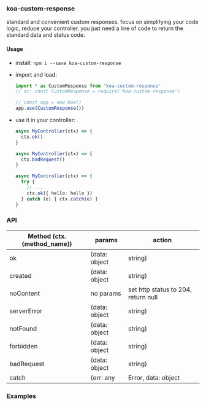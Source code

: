 ### koa-custom-response
standard and convenient custom responses.
focus on simplifying your code logic, reduce your controller. you just need a line of code to return the standard data and status code.

#### Usage

- install: `npm i --save koa-custom-response`

- import and load:

  ```typescript
  import * as CustomResponse from 'koa-custom-response'
  // or: const CustomResponse = require('koa-custom-response')

  // const app = new Koa()
  app.use(CustomResponse())
  ```

- use it in your controller:

  ```typescript
  async MyController(ctx) => {
    ctx.ok()
  }

  async MyController(ctx) => {
    ctx.badRequest()
  }

  async MyController(ctx) => {
    try {
      // ...
      ctx.ok({ hello: hello })
    } catch (e) { ctx.catch(e) }
  }
  ```

### API

| Method (ctx.{method_name}) | params | action |
| -------  | -----   | ---- |
| ok          | (data: object | string)      | set http status to 200, return json (default: `{}`) |
| created     | (data: object | string)      | set http status to 201, return json (default: `{}`) |
| noContent   | no params                    | set http status to 204, return null                 |
| serverError | (data: object | string)      | set http status to 500, return json (default: `{}`) |
| notFound    | (data: object | string)      | set http status to 404, return json (default: `{}`) |
| forbidden   | (data: object | string)      | set http status to 403, return json (default: `{}`) |
| badRequest  | (data: object | string)      | set http status to 400, return json (default: `{}`) |
| catch       | (err: any | Error, data: object | string)      | set http status to 501, return error |

### Examples

